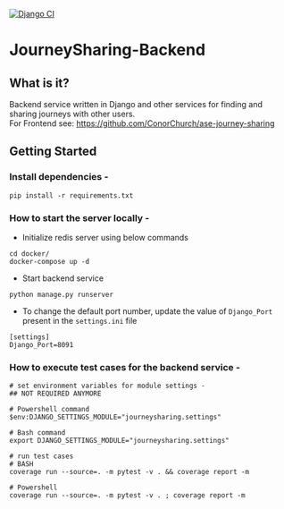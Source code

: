[![Django CI](https://github.com/CianGrimnir/JourneySharing-Backend/actions/workflows/django.yml/badge.svg)](https://github.com/CianGrimnir/JourneySharing-Backend/actions/workflows/django.yml)

# JourneySharing-Backend

## What is it?

Backend service written in Django and other services for finding and sharing journeys with other users.  
For Frontend see: https://github.com/ConorChurch/ase-journey-sharing

## Getting Started

### Install dependencies - 
```
pip install -r requirements.txt
```

### How to start the server locally - 
* Initialize redis server using below commands
```
cd docker/
docker-compose up -d
```
* Start backend service
```
python manage.py runserver
```

* To change the default port number, update the value of `Django_Port` present in the `settings.ini` file
```
[settings]
Django_Port=8091
```

### How to execute test cases for the backend service -
```
# set environment variables for module settings -
## NOT REQUIRED ANYMORE

# Powershell command
$env:DJANGO_SETTINGS_MODULE="journeysharing.settings"

# Bash command
export DJANGO_SETTINGS_MODULE="journeysharing.settings"

# run test cases
# BASH
coverage run --source=. -m pytest -v . && coverage report -m

# Powershell
coverage run --source=. -m pytest -v . ; coverage report -m
```